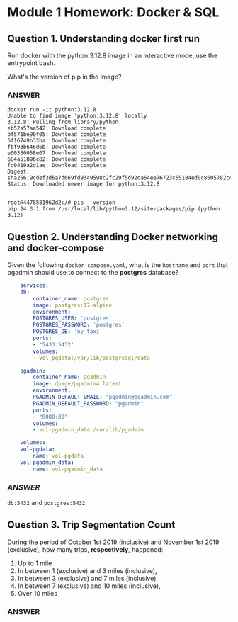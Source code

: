 # Module 1 Homework: Docker & SQL

## Question 1. Understanding docker first run

Run docker with the python:3.12.8 image in an interactive mode, use the entrypoint bash.

What's the version of pip in the image?

### **ANSWER**

    docker run -it python:3.12.8
    Unable to find image 'python:3.12.8' locally
    3.12.8: Pulling from library/python
    eb52a57aa542: Download complete
    bf571be90f05: Download complete
    5f16749b32ba: Download complete
    fbf93b646d6b: Download complete
    e00350058e07: Download complete
    684a51896c82: Download complete
    fd0410a2d1ae: Download complete
    Digest: sha256:9cdef3d6a7d669fd9349598c2fc29f5d92da64ee76723c55184ed0c8605782cc
    Status: Downloaded newer image for python:3.12.8


    root@4478581962d2:/# pip --version
    pip 24.3.1 from /usr/local/lib/python3.12/site-packages/pip (python 3.12)

## Question 2. Understanding Docker networking and docker-compose

Given the following `docker-compose.yaml`, what is the `hostname` and `port` that pgadmin should use to connect to the **postgres** database?

```yaml
    services:
    db:
        container_name: postgres
        image: postgres:17-alpine
        environment:
        POSTGRES_USER: 'postgres'
        POSTGRES_PASSWORD: 'postgres'
        POSTGRES_DB: 'ny_taxi'
        ports:
        - '5433:5432'
        volumes:
        - vol-pgdata:/var/lib/postgresql/data

    pgadmin:
        container_name: pgadmin
        image: dpage/pgadmin4:latest
        environment:
        PGADMIN_DEFAULT_EMAIL: "pgadmin@pgadmin.com"
        PGADMIN_DEFAULT_PASSWORD: "pgadmin"
        ports:
        - "8080:80"
        volumes:
        - vol-pgadmin_data:/var/lib/pgadmin  

    volumes:
    vol-pgdata:
        name: vol-pgdata
    vol-pgadmin_data:
        name: vol-pgadmin_data
```

### ***ANSWER***

`db:5432` and `postgres:5432`

## Question 3. Trip Segmentation Count

During the period of October 1st 2019 (inclusive) and November 1st 2019 (exclusive), how many trips, **respectively**, happened:
1. Up to 1 mile
2. In between 1 (exclusive) and 3 miles (inclusive),
3. In between 3 (exclusive) and 7 miles (inclusive),
4. In between 7 (exclusive) and 10 miles (inclusive),
5. Over 10 miles 

### **ANSWER**

